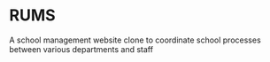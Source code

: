 # RUMS
A school management website clone to coordinate school processes between various departments and staff 
